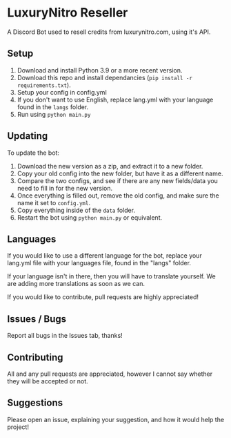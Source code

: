 # LuxuryNitro Reseller
A Discord Bot used to resell credits from luxurynitro.com, using it's API.

## Setup
1. Download and install Python 3.9 or a more recent version.
2. Download this repo and install dependancies (`pip install -r requirements.txt`).
3. Setup your config in config.yml
4. If you don't want to use English, replace lang.yml with your language found in the `langs` folder.
5. Run using `python main.py`

## Updating
To update the bot: 
1. Download the new version as a zip, and extract it to a new folder.
2. Copy your old config into the new folder, but have it as a different name.
3. Compare the two configs, and see if there are any new fields/data you need to fill in for the new version.
4. Once everything is filled out, remove the old config, and make sure the name it set to `config.yml`.
5. Copy everything inside of the `data` folder.
6. Restart the bot using `python main.py` or equivalent.

## Languages
If you would like to use a different language for the bot, replace your lang.yml file with your languages file, found in the "langs" folder.

If your language isn't in there, then you will have to translate yourself. We are adding more translations as soon as we can.

If you would like to contribute, pull requests are highly appreciated!

## Issues / Bugs
Report all bugs in the Issues tab, thanks!

## Contributing
All and any pull requests are appreciated, however I cannot say whether they will be accepted or not.

## Suggestions
Please open an issue, explaining your suggestion, and how it would help the project!
